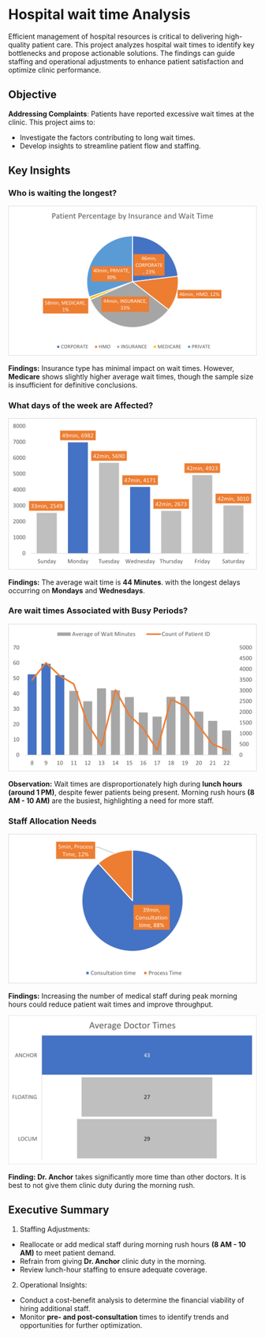 # Hospital wait time Analysis

Efficient management of hospital resources is critical to delivering high-quality patient care. This project analyzes hospital wait times to identify key bottlenecks and propose actionable solutions. The findings can guide staffing and operational adjustments to enhance patient satisfaction and optimize clinic performance.

## Objective
**Addressing Complaints**: Patients have reported excessive wait times at the clinic. This project aims to:

- Investigate the factors contributing to long wait times.
- Develop insights to streamline patient flow and staffing.



## Key Insights

### Who is waiting the longest?

![Insurance](Insurance.png)

**Findings:** Insurance type has minimal impact on wait times. However, **Medicare** shows slightly higher average wait times, though the sample size is insufficient for definitive conclusions.

### What days of the week are Affected?

![dayOfWeek](DayOfWeek.png)

**Findings:** The average wait time is **44 Minutes**.  with the longest delays occurring on **Mondays** and **Wednesdays**.

### Are wait times Associated with Busy Periods?

![Busy](Busy.png)

**Observation:** Wait times are disproportionately high during **lunch hours (around 1 PM)**, despite fewer patients being present. Morning rush hours **(8 AM - 10 AM)** are the busiest, highlighting a need for more staff.



### Staff Allocation Needs

![staff](Staff.png)

**Findings:** Increasing the number of medical staff during peak morning hours could reduce patient wait times and improve throughput.

![Doctor](Doctor.png)

**Finding: Dr. Anchor** takes significantly more time than other doctors. It is best to not give them clinic duty during the morning rush.

## Executive Summary

1. Staffing Adjustments:

 - Reallocate or add medical staff during morning rush hours **(8 AM - 10 AM)** to meet patient demand. 
 - Refrain from giving **Dr. Anchor** clinic duty in the morning.
 - Review lunch-hour staffing to ensure adequate coverage.

2. Operational Insights:

 - Conduct a cost-benefit analysis to determine the financial viability of hiring additional staff.
 - Monitor **pre- and post-consultation** times to identify trends and opportunities for further optimization.
